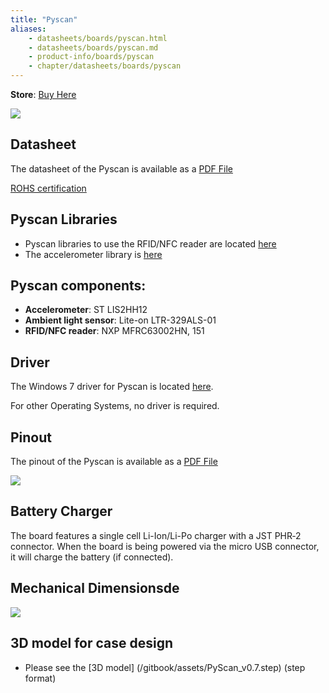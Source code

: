 ```yaml
---
title: "Pyscan"
aliases:
    - datasheets/boards/pyscan.html
    - datasheets/boards/pyscan.md
    - product-info/boards/pyscan
    - chapter/datasheets/boards/pyscan
---
```

**Store**: [Buy Here](https://pycom.io/product/pyscan/)

![](/gitbook/assets/pyscan-new.png)

## Datasheet

The datasheet of the Pyscan is available as a [PDF File](/gitbook/assets/pyscan-specsheet.pdf)

[ROHS certification](/gitbook/assets/RoHs_declarations/RoHS-for-Pyscan(8286-00031P)-20190523.pdf)

## Pyscan Libraries

* Pyscan libraries to use the RFID/NFC reader are located [here](https://github.com/pycom/pycom-libraries/tree/master/pyscan)
* The accelerometer library is [here](https://github.com/pycom/pycom-libraries/blob/master/pytrack/lib/LIS2HH12.py)

## Pyscan components:

* **Accelerometer**: ST LIS2HH12
* **Ambient light sensor**: Lite-on LTR-329ALS-01
* **RFID/NFC reader**: NXP MFRC63002HN, 151

## Driver

The Windows 7 driver for Pyscan is located [here](/pytrackpysense/installation/firmware).

For other Operating Systems, no driver is required.

## Pinout

The pinout of the Pyscan is available as a [PDF File](/gitbook/assets/pyscan-pinout.pdf)


![](/gitbook/assets/pyscan-pinout-1.png)

## Battery Charger

The board features a single cell Li-Ion/Li-Po charger with a JST PHR‑2 connector. When the board is being powered via the micro USB connector, it will charge the battery (if connected).




## Mechanical Dimensionsde
![](/gitbook/assets/pyscan_V0.7_20180416_MecahnicalDimensions.png)

## 3D model for case design

* Please see the [3D model] (/gitbook/assets/PyScan_v0.7.step) (step format)
